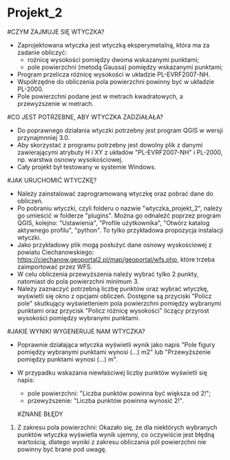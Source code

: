 # Projekt_2

#CZYM ZAJMUJE SIĘ WTYCZKA?
+ Zaprojektowana wtyczka jest wtyczką eksperymetalną, która ma za zadanie obliczyć:
    - rożnicę wysokości pomiędzy dwoma wskazanymi punktami;
    - pole powierzchni (metodą Gaussa) pomiędzy wskazanymi punktami;
+ Program przelicza różnicę wysokości w układzie PL-EVRF2007-NH.
+ Współrzędne do obliczenia pola powierzchni powinny być w układzie PL-2000.
+ Pole powierzchni podane jest w metrach kwadratowych, a przewyższenie w metrach.

#CO JEST POTRZEBNE, ABY WTYCZKA ZADZIAŁAŁA?
+ Do poprawnego działania wtyczki potrzebny jest program QGIS w wersji przynajmnniej 3.0.
+ Aby skorzystać z programu potrzebny jest dowolny plik z danymi zawierającymi atrybuty H i XY z układów "PL-EVRF2007-NH" i PL-2000, np. warstwa osnowy wysokościowej.
+ Cały projekt był testowany w systemie Windows.

#JAK URUCHOMIĆ WTYCZKĘ?
 +  Należy zainstalować zaprogramowaną wtyczkę oraz pobrać dane do obliczeń.
 +  Po pobraniu wtyczki, czyli folderu o nazwie "wtyczka_projekt_2", należy go umieścić w folderze "plugins". Można go odnaleźć poprzez program QGIS, kolejno: "Ustawienia", "Profile użytkownika", "Otwórz katalog aktywnego profilu", "python". To tylko przykładowa propozycja instalacji wtyczki. 
 +  Jako przykładowy plik mogą posłużyć dane osnowy wyskościowej z powiatu Ciechanowskiego: https://ciechanow.geoportal2.pl/map/geoportal/wfs.php, które trzeba zaimportować przez WFS.
 +  W celu obliczenia przewyższenia należy wybrać tylko 2 punkty, natomiast do pola powierzchni minimum 3.
 +  Należy zaznaczyć potrzebną liczbę punktów oraz wybrać wtyczkę, wyświetli się okno z opcjami obliczeń. Dostępne są przyciski "Policz pole" skutkujący wyświetleniem pola powierzchni pomiędzy wybranymi punktami oraz przycisk "Policz różnicę wysokości" liczący przyrost wysokości pomiędzy wybranymi punktami.  

#JAKIE WYNIKI WYGENERUJE NAM WTYCZKA?
 + Poprawnie działająca wtyczka wyświetli wynik jako napis "Pole figury pomiędzy wybranymi punktami wynosi (...) m2" lub "Przewyższenie pomiędzy punktami wynosi (...) m".
+ W przypadku wskazania niewłaściwej liczby punktów wyświetli się napis:
    - pole powierzchni: "Liczba punktów powinna być większa od 2!";
    - przewyższenie: "Liczba punktów powinna wynosić 2!".
  
  #ZNANE BŁĘDY
1) Z zakresu pola powierzchni: Okazało się, że dla niektórych wybranych punktów wtyczka wyświetla wynik ujemny, co oczywiście jest błędną wartością, dlatego wyniki z zakresu obliczania pól powierzchni nie powinny być brane pod uwagę.
  
